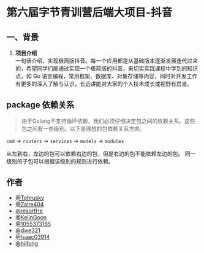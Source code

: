 # 第六届字节青训营后端大项目-抖音

## 一、背景
1. **项目介绍**  
一句话介绍，实现极简版抖音。每一个应用都是从基础版本逐渐发展迭代过来的，希望同学们能通过实现一个极简版的抖音，来切实实践课程中学到的知识点，如 Go 语言编程，常用框架、数据库、对象存储等内容，同时对开发工作有更多的深入了解与认识，长远讲能对大家的个人技术成长或视野有启发。

## package 依赖关系
> 由于Golang不支持循环依赖，我们必须仔细决定包之间的依赖关系。这些包之间有一些级别。以下是理想的包依赖关系方向。  

`cmd` -> `routers` -> `services` -> `models` -> `modules`

从左到右，左边的包可以依赖右边的包，但是右边的包不能依赖左边的包。 同一级别的子包可以根据该级别的规则进行依赖。  


## 作者
- [@Tohrusky](https://github.com/Tohrusky)
- [@Zaire404](https://github.com/Zaire404)
- [@resortHe](https://github.com/resortHe)
- [@KelinGoon](https://github.com/KelinGoon)
- [@1055373165](https://github.com/1055373165)
- [@dwe321](https://github.com/dwe321)
- [@Isaac03914](https://github.com/Isaac03914)
- [@hiifong](https://github.com/hiifong)
